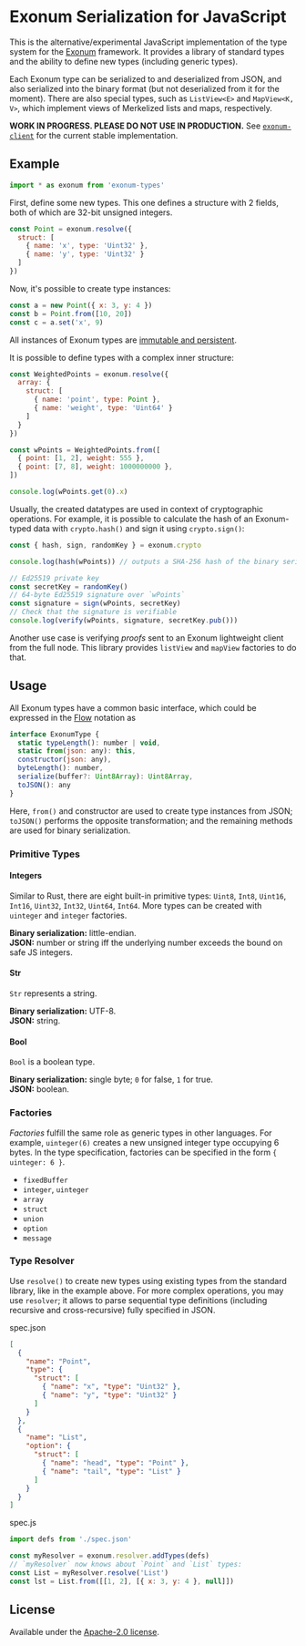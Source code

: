 # Exonum Serialization for JavaScript

This is the alternative/experimental JavaScript implementation of the type system for
the [Exonum][exonum] framework. It provides a library of standard types
and the ability to define new types (including generic types).

Each Exonum type can be serialized to and deserialized from JSON, and also serialized
into the binary format (but not deserialized from it for the moment).
There are also special types, such as `ListView<E>` and `MapView<K, V>`,
which implement views of Merkelized lists and maps, respectively.

**WORK IN PROGRESS. PLEASE DO NOT USE IN PRODUCTION.**
See [`exonum-client`][exonum-client] for the current stable implementation.

## Example

```javascript
import * as exonum from 'exonum-types'
```

First, define some new types. This one defines a structure with 2 fields,
both of which are 32-bit unsigned integers.

```javascript
const Point = exonum.resolve({
  struct: [
    { name: 'x', type: 'Uint32' },
    { name: 'y', type: 'Uint32' }
  ]
})
```

Now, it's possible to create type instances:

```javascript
const a = new Point({ x: 3, y: 4 })
const b = Point.from([10, 20])
const c = a.set('x', 9)
```

All instances of Exonum types are [immutable and persistent][immutable].

It is possible to define types with a complex inner structure:

```javascript
const WeightedPoints = exonum.resolve({
  array: {
    struct: [
      { name: 'point', type: Point },
      { name: 'weight', type: 'Uint64' }
    ]
  }
})

const wPoints = WeightedPoints.from([
  { point: [1, 2], weight: 555 },
  { point: [7, 8], weight: 1000000000 },
])

console.log(wPoints.get(0).x)
```

Usually, the created datatypes are used in context of cryptographic operations.
For example, it is possible to calculate the hash of an Exonum-typed data
with `crypto.hash()` and sign it using `crypto.sign()`:

```javascript
const { hash, sign, randomKey } = exonum.crypto

console.log(hash(wPoints)) // outputs a SHA-256 hash of the binary serialization

// Ed25519 private key
const secretKey = randomKey()
// 64-byte Ed25519 signature over `wPoints`
const signature = sign(wPoints, secretKey)
// Check that the signature is verifiable
console.log(verify(wPoints, signature, secretKey.pub()))
```

Another use case is verifying *proofs* sent to an Exonum lightweight client
from the full node. This library provides `listView` and `mapView` factories to do that.

## Usage

All Exonum types have a common basic interface, which could be expressed
in the [Flow][flow] notation as

```javascript
interface ExonumType {
  static typeLength(): number | void,
  static from(json: any): this,
  constructor(json: any),
  byteLength(): number,
  serialize(buffer?: Uint8Array): Uint8Array,
  toJSON(): any
}
```

Here, `from()` and constructor are used to create type instances from JSON;
`toJSON()` performs the opposite transformation; and the remaining methods
are used for binary serialization.

### Primitive Types

#### Integers

Similar to Rust, there are eight built-in primitive types:
`Uint8`, `Int8`, `Uint16`, `Int16`, `Uint32`, `Int32`, `Uint64`, `Int64`.
More types can be created with `uinteger` and `integer` factories.

**Binary serialization:** little-endian.  
**JSON:** number or string iff the underlying number exceeds the bound on safe
JS integers.

#### Str

`Str` represents a string.

**Binary serialization:** UTF-8.  
**JSON:** string.

#### Bool

`Bool` is a boolean type.

**Binary serialization:** single byte; `0` for false, `1` for true.  
**JSON:** boolean.

### Factories

*Factories* fulfill the same role as generic types in other languages. For example,
`uinteger(6)` creates a new unsigned integer type occupying 6 bytes. In the type
specification, factories can be specified in the form `{ uinteger: 6 }`.

- `fixedBuffer`
- `integer`, `uinteger`
- `array`
- `struct`
- `union`
- `option`
- `message`

### Type Resolver

Use `resolve()` to create new types using existing types from the standard library,
like in the example above. For more complex operations, you may use `resolver`;
it allows to parse sequential type definitions (including recursive and cross-recursive)
fully specified in JSON.

spec.json
```json
[
  {
    "name": "Point",
    "type": {
      "struct": [
        { "name": "x", "type": "Uint32" },
        { "name": "y", "type": "Uint32" }
      ]
    }
  },
  {
    "name": "List",
    "option": {
      "struct": [
        { "name": "head", "type": "Point" },
        { "name": "tail", "type": "List" }
      ]
    }
  }
]
```

spec.js
```javascript
import defs from './spec.json'

const myResolver = exonum.resolver.addTypes(defs)
// `myResolver` now knows about `Point` and `List` types:
const List = myResolver.resolve('List')
const lst = List.from([[1, 2], [{ x: 3, y: 4 }, null]])
```

## License

Available under the [Apache-2.0 license](LICENSE).

[exonum]: https://exonum.com/
[exonum-client]: https://github.com/exonum/exonum-client
[flow]: http://flow.org/
[immutable]: http://facebook.github.io/immutable-js/docs/#/
